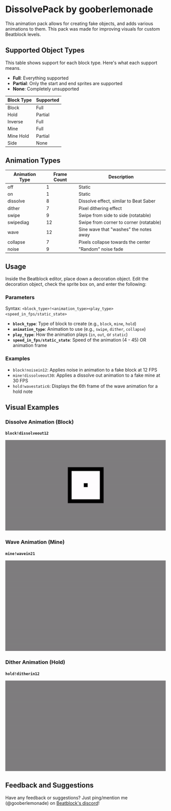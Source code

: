 # DissolvePack by gooberlemonade

This animation pack allows for creating fake objects, and adds various animations to them. This pack was made for improving visuals for custom Beatblock levels.

## Supported Object Types

This table shows support for each block type. Here's what each support means.
- **Full**: Everything supported
- **Partial**: Only the start and end sprites are supported
- **None**: Completely unsupported

| Block Type | Supported |
| ---------- | --------- |
| Block      | Full
| Hold       | Partial
| Inverse    | Full
| Mine       | Full
| Mine Hold  | Partial
| Side       | None

## Animation Types

| Animation Type | Frame Count | Description |
| -------------- | ----------- | ----------- |
| off            | 1           | Static
| on             | 1           | Static
| dissolve       | 8           | Dissolve effect, similar to Beat Saber
| dither         | 7           | Pixel dithering effect
| swipe          | 9           | Swipe from side to side (rotatable)
| swipediag      | 12          | Swipe from corner to corner (rotatable)
| wave           | 12          | Sine wave that "washes" the notes away
| collapse       | 7           | Pixels collapse towards the center
| noise          | 9           | "Random" noise fade

## Usage
Inside the Beatblock editor, place down a decoration object. Edit the decoration object, check the sprite box on, and enter the following:

### Parameters
Syntax: `<block_type>!<animation_type><play_type><speed_in_fps/static_state>`
- **`block_type`**: Type of block to create (e.g., `block`, `mine`, `hold`)
- **`animation_type`**: Animation to use (e.g., `swipe`, `dither`, `collapse`)
- **`play_type`**: How the animation plays (`in`, `out`, or `static`)
- **`speed_in_fps/static_state`**: Speed of the animation (4 - 45) OR animation frame

### Examples
- `block!noisein12`: Applies noise in animation to a fake block at 12 FPS
- `mine!dissolveout30`: Applies a dissolve out animation to a fake mine at 30 FPS
- `hold!wavestatic6`: Displays the 6th frame of the wave animation for a hold note

## Visual Examples
### Dissolve Animation (Block)
**`block!dissolveout12`**

![Dissolve Animation Example](https://github.com/lemonade-js/DissolvePack/blob/master/examples/dissolve.gif?raw=true)

### Wave Animation (Mine)
**`mine!wavein21`**

![Wave Animation Example](https://github.com/lemonade-js/DissolvePack/blob/master/examples/wave.gif?raw=true)

### Dither Animation (Hold)
**`hold!ditherin12`**

![Dither Animation Example](https://github.com/lemonade-js/DissolvePack/blob/master/examples/dither.gif?raw=true)

## Feedback and Suggestions
Have any feedback or suggestions? Just ping/mention me (@gooberlemonade) on [Beatblock's discord](https://discord.gg/334Jscz9xZ)!